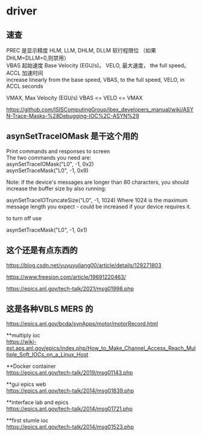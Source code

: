 # driver

## 速查  
PREC 是显示精度
HLM, LLM, DHLM, DLLM  软行程限位 （如果DHLM=DLLM=0,则禁用）  
VBAS  起始速度  Base Velocity (EGU/s)。  VELO,  最大速度， the full speed。  ACCL 加速时间  
increase linearly from the base speed, VBAS, to the full speed, VELO, in ACCL seconds  

VMAX,	Max Velocity (EGU/s)
VBAS <= VELO <= VMAX  

https://github.com/ISISComputingGroup/ibex_developers_manual/wiki/ASYN-Trace-Masks-%28Debugging-IOC%2C-ASYN%29  
## asynSetTraceIOMask 是干这个用的
Print commands and responses to screen  
The two commands you need are:  
asynSetTraceIOMask("L0", -1, 0x2)  
asynSetTraceMask("L0", -1, 0x9)  

Note: if the device's messages are longer than 80 characters, you should increase the buffer size by also running:

asynSetTraceIOTruncateSize("L0", -1, 1024)
Where 1024 is the maximum message length you expect - could be increased if your device requires it.

to turn off use

asynSetTraceMask("L0", -1, 0x1)  

##  这个还是有点东西的  
https://blog.csdn.net/yuyuyuliang00/article/details/129271803  



https://www.freesion.com/article/19691220463/  

https://epics.anl.gov/tech-talk/2021/msg01998.php  


## 这是各种VBLS  MERS 的  
https://epics.anl.gov/bcda/synApps/motor/motorRecord.html  

**multiply ioc  
https://wiki-ext.aps.anl.gov/epics/index.php/How_to_Make_Channel_Access_Reach_Multiple_Soft_IOCs_on_a_Linux_Host  

**Docker container  
https://epics.anl.gov/tech-talk/2019/msg01143.php   

**gui epics web  
https://epics.anl.gov/tech-talk/2014/msg01839.php  

**interface lab and epics  
https://epics.anl.gov/tech-talk/2014/msg01721.php  

**first stumle ioc  
https://epics.anl.gov/tech-talk/2014/msg01523.php  
